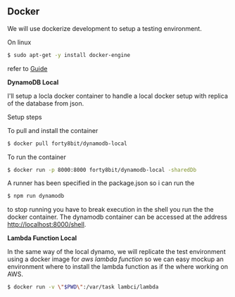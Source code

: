 

Docker
--
We will use dockerize development to setup a testing environment.

On linux

```bash
$ sudo apt-get -y install docker-engine
```
refer to [Guide](https://docs.docker.com/engine/installation/linux/ubuntu/)


**DynamoDB Local**

I'll setup a locla docker container to handle a local docker setup 
with replica of the database from json.

Setup steps

To pull and install the container
```bash
$ docker pull forty8bit/dynamodb-local
```

To run the container
```bash
$ docker run -p 8000:8000 forty8bit/dynamodb-local -sharedDb
```

A runner has been specified in the package.json so i can run the 
```bash
$ npm run dynamodb
```

to stop running you have to break execution in the shell you run the 
the docker container. The dynamodb container can be accessed at 
the address [http://localhost:8000/shell](http://localhost:8000/shell).

**Lambda Function Local**

In the same way of the local dynamo, we will replicate the test environment 
using a docker image for *aws lambda function* so we can easy mockup 
an environment where to install the lambda function as if the where
working on AWS.

```bash
$ docker run -v \"$PWD\":/var/task lambci/lambda
```
